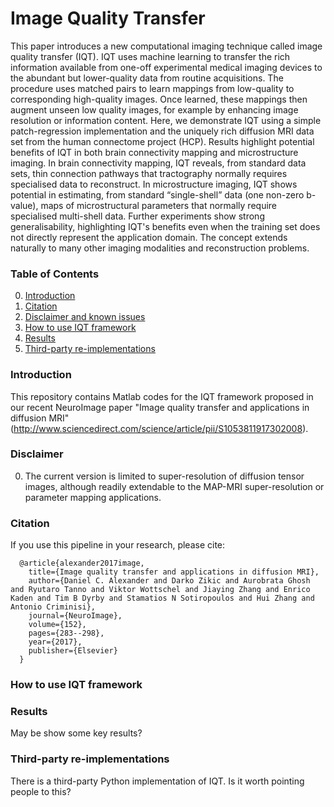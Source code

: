 # Image Quality Transfer
This paper introduces a new computational imaging technique called image quality transfer (IQT). IQT uses machine learning to transfer the rich information available from one-off experimental medical imaging devices to the abundant but lower-quality data from routine acquisitions. The procedure uses matched pairs to learn mappings from low-quality to corresponding high-quality images. Once learned, these mappings then augment unseen low quality images, for example by enhancing image resolution or information content. Here, we demonstrate IQT using a simple patch-regression implementation and the uniquely rich diffusion MRI data set from the human connectome project (HCP). Results highlight potential benefits of IQT in both brain connectivity mapping and microstructure imaging. In brain connectivity mapping, IQT reveals, from standard data sets, thin connection pathways that tractography normally requires specialised data to reconstruct. In microstructure imaging, IQT shows potential in estimating, from standard “single-shell” data (one non-zero b-value), maps of microstructural parameters that normally require specialised multi-shell data. Further experiments show strong generalisability, highlighting IQT's benefits even when the training set does not directly represent the application domain. The concept extends naturally to many other imaging modalities and reconstruction problems.

### Table of Contents
0. [Introduction](#introduction)
0. [Citation](#citation)
0. [Disclaimer and known issues](#disclaimer-and-known-issues)
0. [How to use IQT framework](#models)
0. [Results](#results)
0. [Third-party re-implementations](#third-party-re-implementations)


### Introduction
This repository contains Matlab codes for the IQT framework proposed in our recent NeuroImage paper "Image quality transfer and applications in diffusion MRI" (http://www.sciencedirect.com/science/article/pii/S1053811917302008). 

### Disclaimer
0. The current version is limited to super-resolution of diffusion tensor images, although readily extendable to the MAP-MRI super-resolution or parameter mapping applications.

### Citation

If you use this pipeline in your research, please cite:

      @article{alexander2017image,
        title={Image quality transfer and applications in diffusion MRI},
        author={Daniel C. Alexander and Darko Zikic and Aurobrata Ghosh and Ryutaro Tanno and Viktor Wottschel and Jiaying Zhang and Enrico Kaden and Tim B Dyrby and Stamatios N Sotiropoulos and Hui Zhang and Antonio Criminisi},
        journal={NeuroImage},
        volume={152},
        pages={283--298},
        year={2017},
        publisher={Elsevier}
      }
      
### How to use IQT framework


### Results
May be show some key results?

### Third-party re-implementations
There is a third-party Python implementation of IQT. Is it worth pointing people to this?
